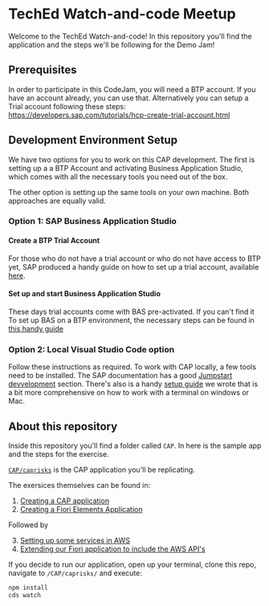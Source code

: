# TechEd Watch-and-code Meetup

Welcome to the TechEd Watch-and-code! In this repository you'll find the application and the steps we'll be following for the Demo Jam!

## Prerequisites
In order to participate in this CodeJam, you will need a BTP account.
If you have an account already, you can use that.
Alternatively you can setup a Trial account following these steps: https://developers.sap.com/tutorials/hcp-create-trial-account.html

## Development Environment Setup

We have two options for you to work on this CAP development. The first is setting up a a BTP Account and activating Business Application Studio, which comes with all the necessary tools you need out of the box. 

The other option is setting up the same tools on your own machine. Both approaches are equally valid.

### Option 1: SAP Business Application Studio

#### Create a BTP Trial Account

For those who do not have a trial account or who do not have access to BTP yet, SAP produced a handy guide on how to set up a trial account, available [here](https://developers.sap.com/tutorials/hcp-create-trial-account.html). 

#### Set up and start Business Application Studio

These days trial accounts come with BAS pre-activated. If you can't find it To set up BAS on a BTP environment, the necessary steps can be found in [this handy guide](https://developers.sap.com/tutorials/set-up-bas.html)

### Option 2: Local Visual Studio Code option

Follow these instructions as required. To work with CAP locally, a few tools need to be installed. The SAP documentation has a good [Jumpstart devvelopment](https://cap.cloud.sap/docs/get-started/jumpstart) section. There's also is a handy [setup guide](/CAP/0.%20Setup.md) we wrote that is a bit more comprehensive on how to work with a terminal on windows or Mac. 

## About this repository

Inside this repository you'll find a folder called `CAP`. In here is the sample app and the steps for the exercise. 

[`CAP/caprisks`](./CAP/caprisks/) is the CAP application you'll be replicating. 

The exersices themselves can be found in:
1. [Creating a CAP application](./CAP/1.%20CreateApplication.md)
2. [Creating a Fiori Elements Application](./CAP/2.%20CreateFioriElementsUI.md)

Followed by 

3. [Setting up some services in AWS](./CAP/3.%20SetupAWS.md)
4. [Extending our Fiori application to include the AWS API's](./CAP/4.%20ExtendWithAWS.md)

If you decide to run our application, open up your terminal, clone this repo, navigate to `/CAP/caprisks/` and execute:
```sh
npm install 
cds watch
```